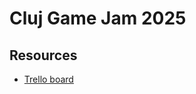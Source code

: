 # Cluj Game Jam 2025

## Resources

- [Trello board](https://trello.com/b/MMqGwEbk/rgda-cluj-game-jam-2025)
